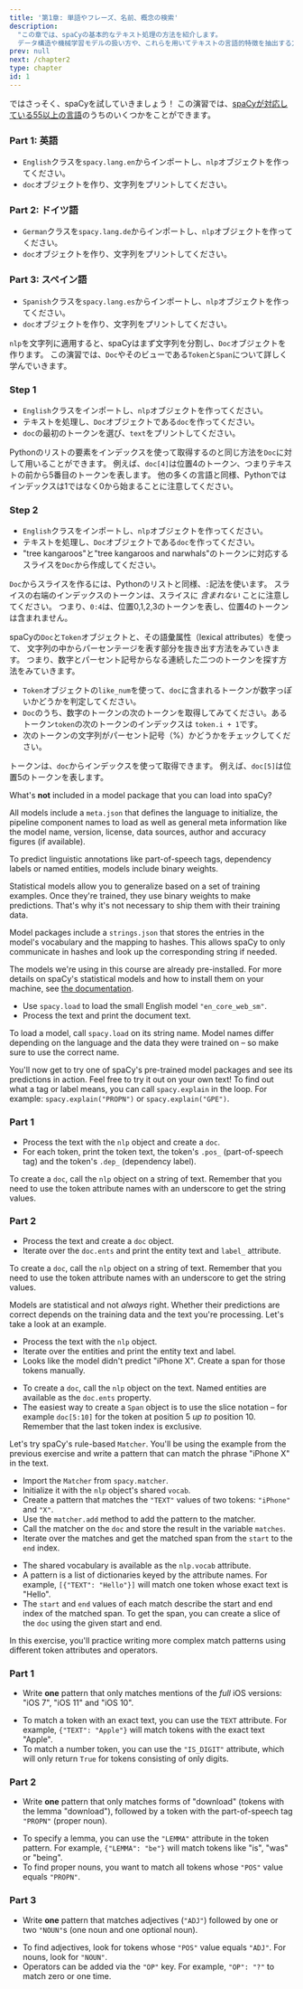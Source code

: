 ```yaml
---
title: '第1章: 単語やフレーズ、名前、概念の検索'
description:
  "この章では、spaCyの基本的なテキスト処理の方法を紹介します。
  データ構造や機械学習モデルの扱い方や、これらを用いてテキストの言語的特徴を抽出する方法を学んでいきます。"
prev: null
next: /chapter2
type: chapter
id: 1
---
```


<exercise id="1" title="はじめに" type="slides">

<slides source="chapter1_01_introduction-to-spacy">
</slides>

</exercise>

<exercise id="2" title="spaCyを使ってみる">

ではさっそく、spaCyを試していきましょう！ この演習では、[spaCyが対応している55以上の言語](https://spacy.io/usage/models#languages)のうちのいくつかをことができます。

### Part 1: 英語

- `English`クラスを`spacy.lang.en`からインポートし、`nlp`オブジェクトを作ってください。
- `doc`オブジェクトを作り、文字列をプリントしてください。

<codeblock id="01_02_01">
</codeblock>

### Part 2: ドイツ語

- `German`クラスを`spacy.lang.de`からインポートし、`nlp`オブジェクトを作ってください。
- `doc`オブジェクトを作り、文字列をプリントしてください。

<codeblock id="01_02_02">
</codeblock>

### Part 3: スペイン語

- `Spanish`クラスを`spacy.lang.es`からインポートし、`nlp`オブジェクトを作ってください。
- `doc`オブジェクトを作り、文字列をプリントしてください。

<codeblock id="01_02_03">
</codeblock>

</exercise>

<exercise id="3" title="ドキュメントとスパンとトークン">

`nlp`を文字列に適用すると、spaCyはまず文字列を分割し、`Doc`オブジェクトを作ります。
この演習では、`Doc`やそのビューである`Token`と`Span`について詳しく学んでいきます。

### Step 1

- `English`クラスをインポートし、`nlp`オブジェクトを作ってください。
- テキストを処理し、`Doc`オブジェクトである`doc`を作ってください。
- `doc`の最初のトークンを選び、`text`をプリントしてください。

<codeblock id="01_03_01">

Pythonのリストの要素をインデックスを使って取得するのと同じ方法を`Doc`に対して用いることができます。
例えば、`doc[4]`は位置4のトークン、つまりテキストの前から5番目のトークンを表します。
他の多くの言語と同様、Pythonではインデックスは1ではなく0から始まることに注意してください。

</codeblock>

### Step 2

- `English`クラスをインポートし、`nlp`オブジェクトを作ってください。
- テキストを処理し、`Doc`オブジェクトである`doc`を作ってください。
- "tree kangaroos"と"tree kangaroos and narwhals"のトークンに対応するスライスを`Doc`から作成してください。

<codeblock id="01_03_02">

`Doc`からスライスを作るには、Pythonのリストと同様、`:`記法を使います。
スライスの右端のインデックスのトークンは、スライスに _含まれない_ ことに注意してください。
つまり、`0:4`は、位置0,1,2,3のトークンを表し、位置4のトークンは含まれません。

</codeblock>

</exercise>

<exercise id="4" title="語彙の属性">

spaCyの`Doc`と`Token`オブジェクトと、その語彙属性（lexical attributes）を使って、
文字列の中からパーセンテージを表す部分を抜き出す方法をみていきます。
つまり、数字とパーセント記号からなる連続した二つのトークンを探す方法をみていきます。

- `Token`オブジェクトの`like_num`を使って、`doc`に含まれるトークンが数字っぽいかどうかを判定してください。
- `Doc`のうち、数字のトークンの次のトークンを取得してみてください。あるトークン`token`の次のトークンのインデックスは
  `token.i + 1`です。
- 次のトークンの文字列がパーセント記号（%）かどうかをチェックしてください。

<codeblock id="01_04">

トークンは、`doc`からインデックスを使って取得できます。
例えば、`doc[5]`は位置5のトークンを表します。

</codeblock>

</exercise>

<exercise id="5" title="機械学習モデル" type="slides">

<slides source="chapter1_02_statistical-models">
</slides>

</exercise>

<exercise id="6" title="Model packages" type="choice">

What's **not** included in a model package that you can load into spaCy?

<choice>
<opt text="A meta file including the language, pipeline and license.">

All models include a `meta.json` that defines the language to initialize, the
pipeline component names to load as well as general meta information like the
model name, version, license, data sources, author and accuracy figures (if
available).

</opt>
<opt text="Binary weights to make statistical predictions.">

To predict linguistic annotations like part-of-speech tags, dependency labels or
named entities, models include binary weights.

</opt>
<opt correct="true" text="The labelled data that the model was trained on.">

Statistical models allow you to generalize based on a set of training examples.
Once they're trained, they use binary weights to make predictions. That's why
it's not necessary to ship them with their training data.

</opt>
<opt text="Strings of the model's vocabulary and their hashes.">

Model packages include a `strings.json` that stores the entries in the model's
vocabulary and the mapping to hashes. This allows spaCy to only communicate in
hashes and look up the corresponding string if needed.

</opt>
</choice>

</exercise>

<exercise id="7" title="Loading models">

The models we're using in this course are already pre-installed. For more
details on spaCy's statistical models and how to install them on your machine,
see [the documentation](https://spacy.io/usage/models).

- Use `spacy.load` to load the small English model `"en_core_web_sm"`.
- Process the text and print the document text.

<codeblock id="01_07">

To load a model, call `spacy.load` on its string name. Model names differ
depending on the language and the data they were trained on – so make sure to
use the correct name.

</codeblock>

</exercise>

<exercise id="8" title="Predicting linguistic annotations">

You'll now get to try one of spaCy's pre-trained model packages and see its
predictions in action. Feel free to try it out on your own text! To find out
what a tag or label means, you can call `spacy.explain` in the loop. For
example: `spacy.explain("PROPN")` or `spacy.explain("GPE")`.

### Part 1

- Process the text with the `nlp` object and create a `doc`.
- For each token, print the token text, the token's `.pos_` (part-of-speech tag)
  and the token's `.dep_` (dependency label).

<codeblock id="01_08_01">

To create a `doc`, call the `nlp` object on a string of text. Remember that you
need to use the token attribute names with an underscore to get the string
values.

</codeblock>

### Part 2

- Process the text and create a `doc` object.
- Iterate over the `doc.ents` and print the entity text and `label_` attribute.

<codeblock id="01_08_02">

To create a `doc`, call the `nlp` object on a string of text. Remember that you
need to use the token attribute names with an underscore to get the string
values.

</codeblock>

</exercise>

<exercise id="9" title="Predicting named entities in context">

Models are statistical and not _always_ right. Whether their predictions are
correct depends on the training data and the text you're processing. Let's take
a look at an example.

- Process the text with the `nlp` object.
- Iterate over the entities and print the entity text and label.
- Looks like the model didn't predict "iPhone X". Create a span for those tokens
  manually.

<codeblock id="01_09">

- To create a `doc`, call the `nlp` object on the text. Named entities are
  available as the `doc.ents` property.
- The easiest way to create a `Span` object is to use the slice notation – for
  example `doc[5:10]` for the token at position 5 _up to_ position 10. Remember
  that the last token index is exclusive.

</codeblock>

</exercise>

<exercise id="10" title="Rule-based matching" type="slides">

<slides source="chapter1_03_rule-based-matching">
</slides>

</exercise>

<exercise id="11" title="Using the Matcher">

Let's try spaCy's rule-based `Matcher`. You'll be using the example from the
previous exercise and write a pattern that can match the phrase "iPhone X" in
the text.

- Import the `Matcher` from `spacy.matcher`.
- Initialize it with the `nlp` object's shared `vocab`.
- Create a pattern that matches the `"TEXT"` values of two tokens: `"iPhone"`
  and `"X"`.
- Use the `matcher.add` method to add the pattern to the matcher.
- Call the matcher on the `doc` and store the result in the variable `matches`.
- Iterate over the matches and get the matched span from the `start` to the
  `end` index.

<codeblock id="01_11">

- The shared vocabulary is available as the `nlp.vocab` attribute.
- A pattern is a list of dictionaries keyed by the attribute names. For example,
  `[{"TEXT": "Hello"}]` will match one token whose exact text is "Hello".
- The `start` and `end` values of each match describe the start and end index of
  the matched span. To get the span, you can create a slice of the `doc` using
  the given start and end.

</codeblock>

</exercise>

<exercise id="12" title="Writing match patterns">

In this exercise, you'll practice writing more complex match patterns using
different token attributes and operators.

### Part 1

- Write **one** pattern that only matches mentions of the _full_ iOS versions:
  "iOS 7", "iOS 11" and "iOS 10".

<codeblock id="01_12_01">

- To match a token with an exact text, you can use the `TEXT` attribute. For
  example, `{"TEXT": "Apple"}` will match tokens with the exact text "Apple".
- To match a number token, you can use the `"IS_DIGIT"` attribute, which will
  only return `True` for tokens consisting of only digits.

</codeblock>

### Part 2

- Write **one** pattern that only matches forms of "download" (tokens with the
  lemma "download"), followed by a token with the part-of-speech tag `"PROPN"`
  (proper noun).

<codeblock id="01_12_02">

- To specify a lemma, you can use the `"LEMMA"` attribute in the token pattern.
  For example, `{"LEMMA": "be"}` will match tokens like "is", "was" or "being".
- To find proper nouns, you want to match all tokens whose `"POS"` value equals
  `"PROPN"`.

</codeblock>

### Part 3

- Write **one** pattern that matches adjectives (`"ADJ"`) followed by one or two
  `"NOUN"`s (one noun and one optional noun).

<codeblock id="01_12_03">

- To find adjectives, look for tokens whose `"POS"` value equals `"ADJ"`. For
  nouns, look for `"NOUN"`.
- Operators can be added via the `"OP"` key. For example, `"OP": "?"` to match
  zero or one time.

</codeblock>

</exercise>
